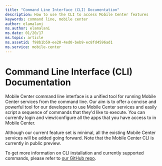 ```yaml
---
title: "Command Line Interface (CLI) Documentation"
description: How to use the CLI to access Mobile Center features
keywords: command line, mobile center
author: elamalani
ms.author: elamalani
ms.date: 01/20/17
ms.topic: article
ms.assetid: f98b1b59-ee20-4ed0-beb9-ec8fd4596ad1
ms.service: mobile-center
---
```


# Command Line Interface (CLI) Documentation

Mobile Center command line interface is a unified tool for running Mobile Center services from the command line. Our aim is to offer a concise and powerful tool for our developers to use Mobile Center services and easily script a sequence of commands that they'd like to execute. You can currently login and view/configure all the apps that you have access to in Mobile Center.

Although our current feature set is minimal, all the existing Mobile Center services will be added going forward. Note that the Mobile Center CLI is currently in public preview.

To get more information on CLI installation and currently supported commands, please refer to [our GitHub repo](https://github.com/Microsoft/mobile-center-cli).
